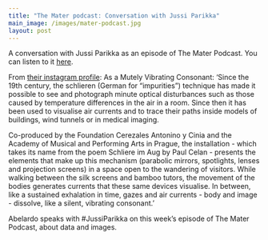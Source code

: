 ```yaml
---
title: "The Mater podcast: Conversation with Jussi Parikka"
main_image: /images/mater-podcast.jpg
layout: post
---
```


A conversation with Jussi Parikka as an episode of The Mater Podcast. You can listen to it <a href="https://shows.acast.com/the-mater-podcast/episodes/images-data-with-abelardo-gil-fournier-jussi-parikka">here</a>.

From <a href="https://www.instagram.com/mater________/">their instagram profile</a>: As a Mutely Vibrating Consonant: ‘Since the 19th century, the schlieren (German for “impurities”) technique has made it possible to see and photograph minute optical disturbances such as those caused by temperature differences in the air in a room. Since then it has been used to visualise air currents and to trace their paths inside models of buildings, wind tunnels or in medical imaging.

Co-produced by the Foundation Cerezales Antonino y Cinia and the Academy of Musical and Performing Arts in Prague, the installation - which takes its name from the poem Schliere im Aug by Paul Celan - presents the elements that make up this mechanism (parabolic mirrors, spotlights, lenses and projection screens) in a space open to the wandering of visitors. While walking between the silk screens and bamboo tutors, the movement of the bodies generates currents that these same devices visualise. In between, like a sustained exhalation in time, gazes and air currents - body and image - dissolve, like a silent, vibrating consonant.’

Abelardo speaks with #JussiParikka on this week’s episode of The Mater Podcast, about data and images. 



